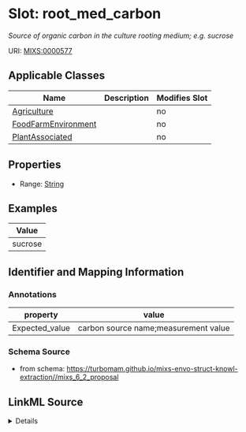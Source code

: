 # Slot: root_med_carbon


_Source of organic carbon in the culture rooting medium; e.g. sucrose_



URI: [MIXS:0000577](https://w3id.org/mixs/0000577)



<!-- no inheritance hierarchy -->




## Applicable Classes

| Name | Description | Modifies Slot |
| --- | --- | --- |
[Agriculture](Agriculture.md) |  |  no  |
[FoodFarmEnvironment](FoodFarmEnvironment.md) |  |  no  |
[PlantAssociated](PlantAssociated.md) |  |  no  |







## Properties

* Range: [String](String.md)






## Examples

| Value |
| --- |
| sucrose |

## Identifier and Mapping Information





### Annotations

| property | value |
| --- | --- |
| Expected_value | carbon source name;measurement value || Preferred_unit | milligram per liter |



### Schema Source


* from schema: https://turbomam.github.io/mixs-envo-struct-knowl-extraction//mixs_6_2_proposal




## LinkML Source

<details>
```yaml
name: root_med_carbon
annotations:
  Expected_value:
    tag: Expected_value
    value: carbon source name;measurement value
  Preferred_unit:
    tag: Preferred_unit
    value: milligram per liter
description: Source of organic carbon in the culture rooting medium; e.g. sucrose
title: rooting medium carbon
notes:
- carbon
examples:
- value: sucrose
from_schema: https://turbomam.github.io/mixs-envo-struct-knowl-extraction//mixs_6_2_proposal
rank: 1000
string_serialization: '{text};{float} {unit}'
slot_uri: MIXS:0000577
multivalued: false
alias: root_med_carbon
domain_of:
- Agriculture
- FoodFarmEnvironment
- PlantAssociated
range: string
required: false
recommended: false

```
</details>